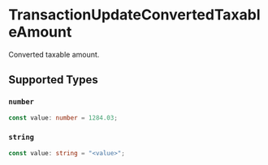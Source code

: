 # TransactionUpdateConvertedTaxableAmount

Converted taxable amount.


## Supported Types

### `number`

```typescript
const value: number = 1284.03;
```

### `string`

```typescript
const value: string = "<value>";
```

